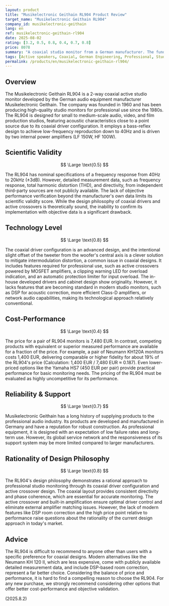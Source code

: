 ```yaml
---
layout: product
title: "Musikelectronic Geithain RL904 Product Review"
target_name: "Musikelectronic Geithain RL904"
company_id: musikelectronic-geithain
lang: en
ref: musikelectronic-geithain-rl904
date: 2025-08-02
rating: [3.2, 0.5, 0.8, 0.4, 0.7, 0.8]
price: 8078
summary: "A coaxial studio monitor from a German manufacturer. The fundamental design is solid, but it lacks independent measurement data and has significant cost-performance issues."
tags: [Active speakers, Coaxial, German Engineering, Professional, Studio monitors]
permalink: /products/en/musikelectronic-geithain-rl904/
---
```

## Overview

The Musikelectronic Geithain RL904 is a 2-way coaxial active studio monitor developed by the German audio equipment manufacturer Musikelectronic Geithain. The company was founded in 1960 and has been producing high-quality studio monitors for professional use since the 1980s. The RL904 is designed for small to medium-scale audio, video, and film production studios, featuring acoustic characteristics close to a point source due to its coaxial driver configuration. It employs a bass-reflex design to achieve low-frequency reproduction down to 40Hz and is driven by two internal power amplifiers (LF 150W, HF 100W).

## Scientific Validity

$$ \Large \text{0.5} $$

The RL904 has nominal specifications of a frequency response from 40Hz to 20kHz (±3dB). However, detailed measurement data, such as frequency response, total harmonic distortion (THD), and directivity, from independent third-party sources are not publicly available. The lack of objective performance verification beyond the manufacturer's own data limits its scientific validity score. While the design philosophy of coaxial drivers and active crossovers is theoretically sound, the inability to confirm its implementation with objective data is a significant drawback.

## Technology Level

$$ \Large \text{0.8} $$

The coaxial driver configuration is an advanced design, and the intentional slight offset of the tweeter from the woofer's central axis is a clever solution to mitigate intermodulation distortion, a common issue in coaxial designs. It includes features required for professional use, such as active crossovers powered by MOSFET amplifiers, a clipping warning LED for overload indication, and an automatic protection limiter for input overload. The in-house developed drivers and cabinet design show originality. However, it lacks features that are becoming standard in modern studio monitors, such as DSP for acoustic correction, more efficient Class-D amplifiers, or network audio capabilities, making its technological approach relatively conventional.

## Cost-Performance

$$ \Large \text{0.4} $$

The price for a pair of RL904 monitors is 7,480 EUR. In contrast, competing products with equivalent or superior measured performance are available for a fraction of the price. For example, a pair of Neumann KH120A monitors costs 1,400 EUR, delivering comparable or higher fidelity for about 19% of the RL904's price (Calculation: 1,400 EUR / 7,480 EUR ≈ 0.187). Even lower-priced options like the Yamaha HS7 (450 EUR per pair) provide practical performance for basic monitoring needs. The pricing of the RL904 must be evaluated as highly uncompetitive for its performance.

## Reliability & Support

$$ \Large \text{0.7} $$

Musikelectronic Geithain has a long history of supplying products to the professional audio industry. Its products are developed and manufactured in Germany and have a reputation for robust construction. As professional equipment, it is designed with an expectation of low failure rates and long-term use. However, its global service network and the responsiveness of its support system may be more limited compared to larger manufacturers.

## Rationality of Design Philosophy

$$ \Large \text{0.8} $$

The RL904's design philosophy demonstrates a rational approach to professional studio monitoring through its coaxial driver configuration and active crossover design. The coaxial layout provides consistent directivity and phase coherence, which are essential for accurate monitoring. The active crossover and built-in amplification ensure optimal driver control and eliminate external amplifier matching issues. However, the lack of modern features like DSP room correction and the high price point relative to performance raise questions about the rationality of the current design approach in today's market.

## Advice

The RL904 is difficult to recommend to anyone other than users with a specific preference for coaxial designs. Modern alternatives like the Neumann KH 120 II, which are less expensive, come with publicly available detailed measurement data, and include DSP-based room correction, represent a far better choice. Considering the balance of price and performance, it is hard to find a compelling reason to choose the RL904. For any new purchase, we strongly recommend considering other options that offer better cost-performance and objective validation.

(2025.8.2)

